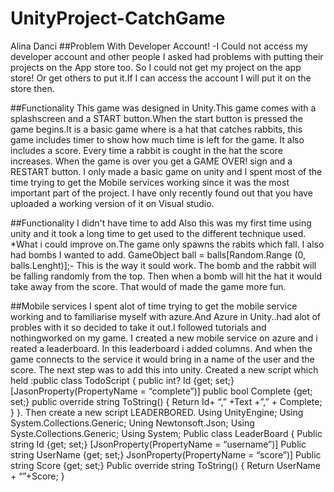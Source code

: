 # UnityProject-CatchGame
Alina Danci 
##Problem With Developer Account!
-I Could not access my developer account and other people I asked had problems with putting their projects on the App store too. So I could not get my project on the app store! Or get others to put it.If I can access the account I will put it on the store then.

##Functionality 
This game was designed in Unity.This game comes with a splashscreen and a START button.When the start button is pressed 
the game begins.It is a basic game where is a hat that catches rabbits, this game includes timer to show how much time is 
left for the game. It also includes a score. Every time a rabbit is cought in the hat the score increases. When the game is over 
you get a GAME OVER! sign and a RESTART button. I only made a basic game on unity and I spent most of the time trying to get the Mobile services working since it was the most important part of the project. I have only recently found out that you have uploaded a working version of it on Visual studio.

##Functionality I didn't have time to add
Also this was my first time using unity and it took a long time to get used to the different technique used.
*What i could improve on.The game only spawns the rabits which fall. I also had bombs I wanted to add.
GameObject ball = balls[Random.Range (0, balls.Lenght)];- This is the way it sould work. The bomb and the rabbit will be falling
randomly from the top. Then when a bomb will hit the hat it would take away from the score. That would of made the game more fun.

##Mobile services
I spent alot of time trying to get the mobile service working and to familiarise myself with azure.And Azure in Unity..had alot of probles with it so decided to take it out.I followed tutorials and nothingworked on my game. I created a new mobile service on azure and i reated a leaderboard. In this leaderboard i added columns. And when the game connects to the service it would bring in a name of the user and the score. The next step was to add this into unity. Created a new script which held
:public class TodoScript
{
public int? Id {get; set;}
[JasonProperty(PropertyName = “complete”)]
public bool Complete {get; set;}
public override string ToString()
{ 
	Return Id+ “,” +Text +”,” + Complete;
}
}.
Then create a new script LEADERBORED.
Using UnityEngine;
Using System.Collections.Generic;
Uning Newtonsoft.Json;
Using Syste.Collections.Generic;
Using System;
Public class LeaderBoard
{
Public string Id {get; set;}
[JsonProperty(PropertyName = “username”)]
Public string UserName {get; set;}
JsonProperty(PropertyName = “score”)]
Public string Score {get; set;}
Public override string ToString()
{
	Return UserName + “”+Score;
}



